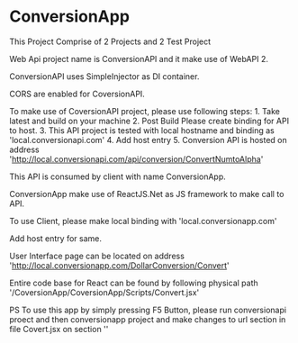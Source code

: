 # ConversionApp
This Project Comprise of 2 Projects and 2 Test Project

Web Api project name is ConversionAPI and it make use of WebAPI 2.

ConversionAPI uses SimpleInjector as DI container.

CORS are enabled for CoversionAPI.

To make use of CoversionAPI project, please use following steps:
	1. Take latest and build on your machine
	2. Post Build Please create binding for API to host. 
	3. This API project is tested with local hostname and binding as 'local.conversionapi.com'
	4. Add host entry
	5. Conversion API is hosted on address 'http://local.conversionapi.com/api/conversion/ConvertNumtoAlpha'
	
This API is consumed by client with name ConversionApp.

ConversionApp make use of ReactJS.Net as JS framework to make call to API.

To use Client, please make local binding with 'local.conversionapp.com'

Add host entry for same.

User Interface page can be located on address 'http://local.conversionapp.com/DollarConversion/Convert'

Entire code base for React can be found by following physical path '/CoversionApp/CoversionApp/Scripts/Convert.jsx'
  
PS To use this app by simply pressing F5 Button, please run conversionapi proect and then conversionapp project and make changes to url section in file Covert.jsx on section '<ConversionBox url="http://local.conversionapi.com/api/conversion/ConvertNumtoAlpha" />'
